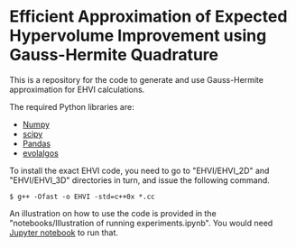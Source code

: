 # Efficient Approximation of Expected Hypervolume Improvement using Gauss-Hermite Quadrature

This is a repository for the code to generate and use Gauss-Hermite approximation for EHVI calculations. 

The required Python libraries are: 
- [Numpy](https://numpy.org/)
- [scipy](https://scipy.org/)
- [Pandas](https://pandas.pydata.org/)
- [evolalgos](https://pypi.org/project/evoalgos/)

To install the exact EHVI code, you need to go to "EHVI/EHVI_2D" and "EHVI/EHVI_3D" directories in turn, and issue the following command. 
```
$ g++ -Ofast -o EHVI -std=c++0x *.cc
```

An illustration on how to use the code is provided in the "notebooks/Illustration of running experiments.ipynb". You would need [Jupyter notebook](https://jupyter.org/) to run that. 

